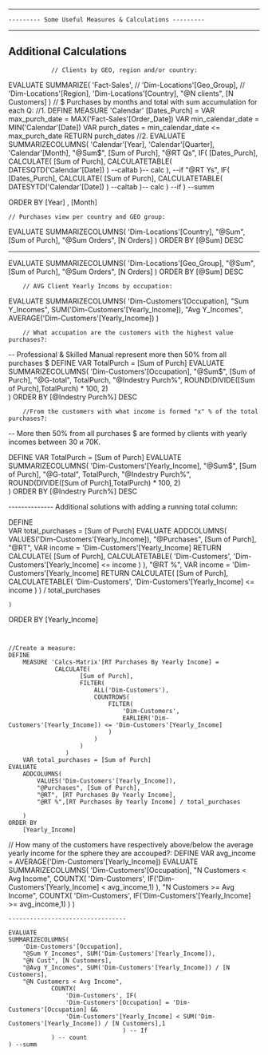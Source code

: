 
---------------------------------------------------------------
	--------- Some Useful Measures & Calculations ---------
---------------------------------------------------------------

## Additional Calculations

				// Clients by GEO, region and/or country:
EVALUATE
	SUMMARIZE(
		'Fact-Sales',
//		'Dim-Locations'[Geo_Group],
//		'Dim-Locations'[Region],
		'Dim-Locations'[Country],
		"@N clients", [N Customers]
	)
			// $ Purchases by months and total with sum accumulation for each Q:
	//1. 
DEFINE
	MEASURE 'Calendar' [Dates_Purch] = 
        VAR max_purch_date = MAX('Fact-Sales'[Order_Date])
        VAR min_calendar_date = MIN('Calendar'[Date])
        VAR purch_dates =  min_calendar_date <= max_purch_date
        RETURN
        	purch_dates
	//2.
EVALUATE
	SUMMARIZECOLUMNS(
		'Calendar'[Year],
		'Calendar'[Quarter],
		'Calendar'[Month],
		"@Sum$", [Sum of Purch],
		"@RT Qs",
			IF(
				[Dates_Purch],
					CALCULATE(
						[Sum of Purch],
						CALCULATETABLE(
						DATESQTD('Calendar'[Date])
					) --caltab
			)-- calc
		), --if
		"@RT Ys", 
			IF(
				[Dates_Purch],
					CALCULATE(
					[Sum of Purch],
					CALCULATETABLE(
					DATESYTD('Calendar'[Date])
				) --caltab
			)-- calc
		) --if
	) --summ

ORDER BY
	[Year]
,	[Month]

	// Purchases view per country and GEO group:
EVALUATE
SUMMARIZECOLUMNS(
	'Dim-Locations'[Country],
	"@Sum", [Sum of Purch],
	"@Sum Orders", [N Orders]
	)
ORDER BY
	[@Sum] DESC

-----------------------------------------------------
EVALUATE
SUMMARIZECOLUMNS(
	'Dim-Locations'[Geo_Group],
	"@Sum", [Sum of Purch],
	"@Sum Orders", [N Orders]
	)
ORDER BY
	[@Sum] DESC

		// AVG Client Yearly Incoms by occupation:
EVALUATE
SUMMARIZECOLUMNS(
	'Dim-Customers'[Occupation],
	"Sum Y_Incomes", SUM('Dim-Customers'[Yearly_Income]),
	"Avg Y_Incomes", AVERAGE('Dim-Customers'[Yearly_Income])
	)

		// What accupation are the customers with the highest value purchases?:
-- Professional & Skilled Manual represent more then 50% from all purchases $
DEFINE
	VAR TotalPurch = [Sum of Purch]
EVALUATE
	SUMMARIZECOLUMNS(
		'Dim-Customers'[Occupation],
		"@Sum$", [Sum of Purch],
		"@G-total", TotalPurch,
		"@Indestry Purch%", 
				ROUND(DIVIDE([Sum of Purch],TotalPurch) * 100, 2)		
	)
ORDER BY
	[@Indestry Purch%] DESC


		//From the customers with what income is formed "x" % of the total purchases?:
-- More then 50% from all purchases $ are formed by clients with yearly incomes between 30 и 70K.

DEFINE
 	VAR TotalPurch = [Sum of Purch]
 EVALUATE
 	SUMMARIZECOLUMNS(
 	'Dim-Customers'[Yearly_Income],
 	"@Sum$", [Sum of Purch],
 	"@G-total", TotalPurch,
 	"@Indestry Purch%", 
 				ROUND(DIVIDE([Sum of Purch],TotalPurch) * 100, 2)	
 		)
 ORDER BY
 	[@Indestry Purch%] DESC


-------------- Additional solutions  with adding a running total column: 

DEFINE      
    VAR total_purchases = [Sum of Purch]
EVALUATE
    ADDCOLUMNS(
        VALUES('Dim-Customers'[Yearly_Income]),
        "@Purchases", [Sum of Purch],
        "@RT", 
            VAR income = 'Dim-Customers'[Yearly_Income]
            RETURN
            CALCULATE(
                [Sum of Purch],
                CALCULATETABLE(
                    'Dim-Customers',
                    'Dim-Customers'[Yearly_Income] <= income
                )
            ),
        "@RT %",
            VAR income = 'Dim-Customers'[Yearly_Income]
            RETURN
            CALCULATE(
                [Sum of Purch],
                CALCULATETABLE(
                    'Dim-Customers',
                    'Dim-Customers'[Yearly_Income] <= income
                )
            ) / total_purchases

    )
ORDER BY
    [Yearly_Income]
```


//Create a measure:
DEFINE
    MEASURE 'Calcs-Matrix'[RT Purchases By Yearly Income] = 
             CALCULATE(
                    [Sum of Purch],
                    FILTER(
                        ALL('Dim-Customers'),
                        COUNTROWS(
                            FILTER(
                                'Dim-Customers',
                                EARLIER('Dim-Customers'[Yearly_Income]) <= 'Dim-Customers'[Yearly_Income]
                            )
                        )
                    )
                )
    VAR total_purchases = [Sum of Purch]
EVALUATE
    ADDCOLUMNS(
        VALUES('Dim-Customers'[Yearly_Income]),
        "@Purchases", [Sum of Purch],
        "@RT", [RT Purchases By Yearly Income],
        "@RT %",[RT Purchases By Yearly Income] / total_purchases

    )
ORDER BY
    [Yearly_Income]
```


// How many of the customers have respectively above/below the average yearly income for the sphere they are accouped?:
DEFINE
    VAR avg_income = AVERAGE('Dim-Customers'[Yearly_Income]) 
EVALUATE
    SUMMARIZECOLUMNS(
        'Dim-Customers'[Occupation],
        "N Customers < Avg Income", COUNTX( 'Dim-Customers', IF('Dim-Customers'[Yearly_Income] < avg_income,1) ),
        "N Customers >= Avg Income", COUNTX( 'Dim-Customers', IF('Dim-Customers'[Yearly_Income] >= avg_income,1) )
    )
```
---------------------------------

EVALUATE
SUMMARIZECOLUMNS(
	'Dim-Customers'[Occupation],
	"@Sum Y_Incomes", SUM('Dim-Customers'[Yearly_Income]),
	"@N Cust", [N Customers],
	"@Avg Y_Incomes", SUM('Dim-Customers'[Yearly_Income]) / [N Customers],
	"@N Customers < Avg Income", 			
			COUNTX( 
				'Dim-Customers', IF(
				'Dim-Customers'[Occupation] = 'Dim-Customers'[Occupation] &&
				'Dim-Customers'[Yearly_Income] < SUM('Dim-Customers'[Yearly_Income]) / [N Customers],1
								) -- If
			) -- count
) --summ